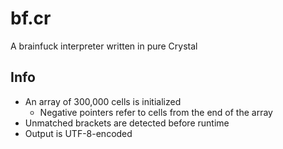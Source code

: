 # bf.cr

A brainfuck interpreter written in pure Crystal

## Info

- An array of 300,000 cells is initialized
    - Negative pointers refer to cells from the end of the array
- Unmatched brackets are detected before runtime
- Output is UTF-8-encoded

